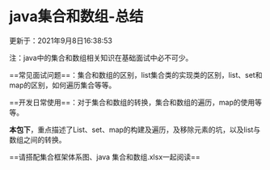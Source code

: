 # java集合和数组-总结

更新于：2021年9月8日16:38:53

注：java中的集合和数组相关知识在基础面试中必不可少。

==常见面试问题==：集合和数组的区别，list集合类的实现类的区别，list、set和map的区别，如何遍历集合等等。

==开发日常使用==：对于集合和数组的转换，集合和数组的遍历，map的使用等等。

**本包下**，重点描述了List、set、map的构建及遍历，及移除元素的坑，以及list与数组之间的转换。



==请搭配集合框架体系图、java 集合和数组.xlsx一起阅读==

